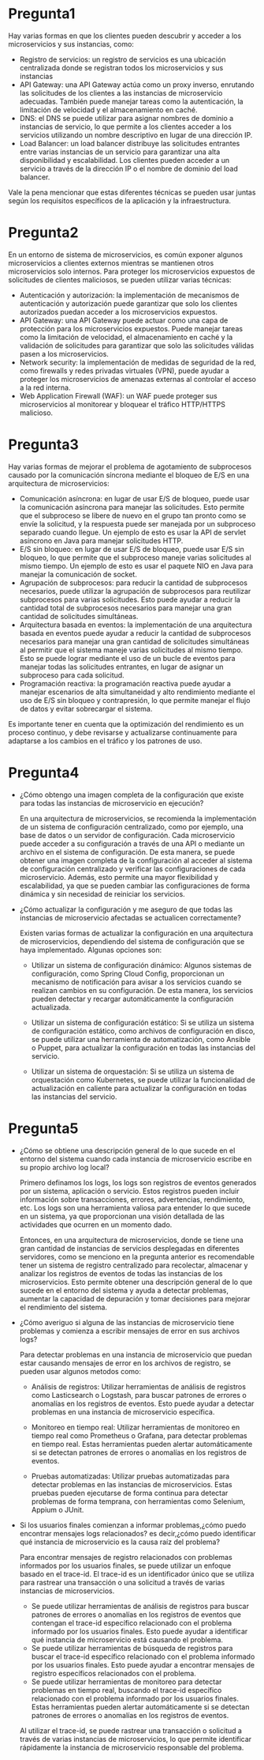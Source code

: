 # Pregunta1
  Hay varias formas en que los clientes pueden descubrir y acceder a los microservicios y sus instancias, como:
   - Registro de servicios: un registro de servicios es una ubicación centralizada donde se registran todos los microservicios y sus instancias
   - API Gateway: una API Gateway actúa como un proxy inverso, enrutando las solicitudes de los clientes a las instancias de microservicio adecuadas. También puede     manejar tareas como la autenticación, la limitación de velocidad y el almacenamiento en caché.
   - DNS: el DNS se puede utilizar para asignar nombres de dominio a instancias de servicio, lo que permite a los clientes acceder a los servicios utilizando un nombre descriptivo en lugar de una dirección IP.
   -  Load Balancer: un load balancer distribuye las solicitudes entrantes entre varias instancias de un servicio para garantizar una alta disponibilidad y escalabilidad. Los clientes pueden acceder a un servicio a través de la dirección IP o el nombre de dominio del load balancer.
   
   Vale la pena mencionar que estas diferentes técnicas se pueden usar juntas según los requisitos específicos de la aplicación y la infraestructura.
   
# Pregunta2
   En un entorno de sistema de microservicios, es común exponer algunos microservicios a clientes externos mientras se mantienen otros microservicios solo internos. Para proteger los microservicios expuestos de solicitudes de clientes maliciosos, se pueden utilizar varias técnicas:
   - Autenticación y autorización: la implementación de mecanismos de autenticación y autorización puede garantizar que solo los clientes autorizados puedan acceder a los microservicios expuestos.
   - API Gateway: una API Gateway puede actuar como una capa de protección para los microservicios expuestos. Puede manejar tareas como la limitación de velocidad, el almacenamiento en caché y la validación de solicitudes para garantizar que solo las solicitudes válidas pasen a los microservicios.
   - Network security: la implementación de medidas de seguridad de la red, como firewalls y redes privadas virtuales (VPN), puede ayudar a proteger los microservicios de amenazas externas al controlar el acceso a la red interna.
   - Web Application Firewall (WAF): un WAF puede proteger sus microservicios al monitorear y bloquear el tráfico HTTP/HTTPS malicioso.
  
# Pregunta3
   Hay varias formas de mejorar el problema de agotamiento de subprocesos causado por la comunicación síncrona mediante el bloqueo de E/S en una arquitectura de microservicios:
   
  - Comunicación asíncrona: en lugar de usar E/S de bloqueo, puede usar la comunicación asíncrona para manejar las solicitudes. Esto permite que el subproceso se libere de nuevo en el grupo tan pronto como se envíe la solicitud, y la respuesta puede ser manejada por un subproceso separado cuando llegue. Un ejemplo de esto es usar la API de servlet asíncrono en Java para manejar solicitudes HTTP.
 - E/S sin bloqueo: en lugar de usar E/S de bloqueo, puede usar E/S sin bloqueo, lo que permite que el subproceso maneje varias solicitudes al mismo tiempo. Un ejemplo de esto es usar el paquete NIO en Java para manejar la comunicación de socket.
  - Agrupación de subprocesos: para reducir la cantidad de subprocesos necesarios, puede utilizar la agrupación de subprocesos para reutilizar subprocesos para varias solicitudes. Esto puede ayudar a reducir la cantidad total de subprocesos necesarios para manejar una gran cantidad de solicitudes simultáneas.
  - Arquitectura basada en eventos: la implementación de una arquitectura basada en eventos puede ayudar a reducir la cantidad de subprocesos necesarios para manejar una gran cantidad de solicitudes simultáneas al permitir que el sistema maneje varias solicitudes al mismo tiempo. Esto se puede lograr mediante el uso de un bucle de eventos para manejar todas las solicitudes entrantes, en lugar de asignar un subproceso para cada solicitud.
  - Programación reactiva: la programación reactiva puede ayudar a manejar escenarios de alta simultaneidad y alto rendimiento mediante el uso de E/S sin bloqueo y contrapresión, lo que permite manejar el flujo de datos y evitar sobrecargar el sistema.

   Es importante tener en cuenta que la optimización del rendimiento es un proceso continuo, y debe revisarse y actualizarse continuamente para adaptarse a los cambios en el tráfico y los patrones de uso.
   
# Pregunta4
  - ¿Cómo obtengo una imagen completa de la configuración que existe para todas las instancias de microservicio en ejecución?
  
    En una arquitectura de microservicios, se recomienda la implementación de un sistema de configuración centralizado, como por ejemplo, una base de datos o un servidor de configuración. Cada microservicio puede acceder a su configuración a través de una API o mediante un archivo en el sistema de configuración. De esta manera, se puede obtener una imagen completa de la configuración al acceder al sistema de configuración centralizado y verificar las configuraciones de cada microservicio. Además, esto permite una mayor flexibilidad y escalabilidad, ya que se pueden cambiar las configuraciones de forma dinámica y sin necesidad de reiniciar los servicios.
  - ¿Cómo actualizar la configuración y me aseguro de que todas las instancias de microservicio afectadas se actualicen correctamente?

    Existen varias formas de actualizar la configuración en una arquitectura de microservicios, dependiendo del sistema de configuración que se haya implementado. Algunas opciones son:
    
      - Utilizar un sistema de configuración dinámico: Algunos sistemas de configuración, como Spring Cloud Config, proporcionan un mecanismo de notificación para avisar a los servicios cuando se realizan cambios en su configuración. De esta manera, los servicios pueden detectar y recargar automáticamente la configuración actualizada.

      - Utilizar un sistema de configuración estático: Si se utiliza un sistema de configuración estático, como archivos de configuración en disco, se puede utilizar una herramienta de automatización, como Ansible o Puppet, para actualizar la configuración en todas las instancias del servicio.

      - Utilizar un sistema de orquestación: Si se utiliza un sistema de orquestación como Kubernetes, se puede utilizar la funcionalidad de actualización en caliente para actualizar la configuración en todas las instancias del servicio.

# Pregunta5
  - ¿Cómo se obtiene una descripción general de lo que sucede en el entorno del sistema cuando cada instancia de microservicio escribe en su propio archivo log local?
  
    Primero definamos los logs, los logs son registros de eventos generados por un sistema, aplicación o servicio. Estos registros pueden incluir información sobre transacciones, errores, advertencias, rendimiento, etc. Los logs son una herramienta valiosa para entender lo que sucede en un sistema, ya que proporcionan una visión detallada de las actividades que ocurren en un momento dado.

    Entonces, en una arquitectura de microservicios, donde se tiene una gran cantidad de instancias de servicios desplegadas en diferentes servidores, como se menciono en la pregunta anterior es recomendable tener un sistema de registro centralizado para recolectar, almacenar y analizar los registros de eventos de todas las instancias de los microservicios. Esto permite obtener una descripción general de lo que sucede en el entorno del sistema y ayuda a detectar problemas, aumentar la capacidad de depuración y tomar decisiones para mejorar el rendimiento del sistema.

  - ¿Cómo averiguo si alguna de las instancias de microservicio tiene problemas y comienza a escribir mensajes de error en sus archivos logs?
  
    Para detectar problemas en una instancia de microservicio que puedan estar causando mensajes de error en los archivos de registro, se pueden usar algunos metodos como: 

    - Análisis de registros: Utilizar herramientas de análisis de registros como Lasticsearch o Logstash, para buscar patrones de errores o anomalías en los registros de eventos. Esto puede ayudar a detectar problemas en una instancia de microservicio específica.

    - Monitoreo en tiempo real: Utilizar herramientas de monitoreo en tiempo real como Prometheus o Grafana, para detectar problemas en tiempo real. Estas herramientas pueden alertar automáticamente si se detectan patrones de errores o anomalías en los registros de eventos.

    - Pruebas automatizadas: Utilizar pruebas automatizadas para detectar problemas en las instancias de microservicios. Estas pruebas pueden ejecutarse de forma continua para detectar problemas de forma temprana, con herramientas como Selenium, Appium o JUnit.

  - Si los usuarios finales comienzan a informar problemas,¿cómo puedo encontrar mensajes logs relacionados? es decir,¿cómo puedo identificar qué instancia de microservicio es la causa raíz del problema?

    Para encontrar mensajes de registro relacionados con problemas informados por los usuarios finales, se puede utilizar un enfoque basado en el trace-id. El trace-id es un identificador único que se utiliza para rastrear una transacción o una solicitud a través de varias instancias de microservicios.

    - Se puede utilizar herramientas de análisis de registros para buscar patrones de errores o anomalías en los registros de eventos que contengan el trace-id específico relacionado con el problema informado por los usuarios finales. Esto puede ayudar a identificar qué instancia de microservicio está causando el problema.
    - Se puede utilizar herramientas de búsqueda de registros para buscar el trace-id específico relacionado con el problema informado por los usuarios finales. Esto puede ayudar a encontrar mensajes de registro específicos relacionados con el problema.
    - Se puede utilizar herramientas de monitoreo para detectar problemas en tiempo real, buscando el trace-id específico relacionado con el problema informado por los usuarios finales. Estas herramientas pueden alertar automáticamente si se detectan patrones de errores o anomalías en los registros de eventos.
    
    Al utilizar el trace-id, se puede rastrear una transacción o solicitud a través de varias instancias de microservicios, lo que permite identificar rápidamente la instancia de microservicio responsable del problema.
